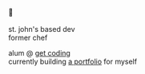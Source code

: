 :hocho: 
<br /><br />
st. john's based dev
<br />former chef

alum @ <a href="https://www.get-coding.ca/">get coding</a>
<br />currently building <a href="https://github.com/evnwttn/ev-homepage">a portfolio</a> for myself

